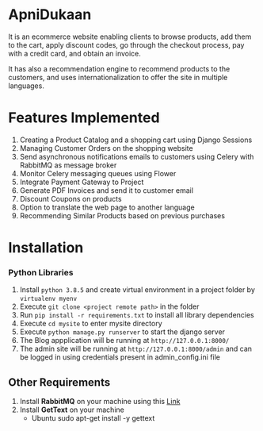 # ApniDukaan

It is an ecommerce website enabling clients to browse products, add them to the cart, apply discount codes, go through the checkout process, pay with a credit card, and obtain an invoice. 

It has also a recommendation engine to recommend products to the customers, and uses internationalization to offer the site in multiple languages.

# Features Implemented

1. Creating a Product Catalog and a shopping cart using Django Sessions    
2. Managing Customer Orders on the shopping website    
3. Send asynchronous notifications emails to customers using Celery with RabbitMQ as message broker  
4. Monitor Celery messaging queues using Flower  
5. Integrate Payment Gateway to Project  
6. Generate PDF Invoices and send it to customer email
7. Discount Coupons on products
8. Option to translate the web page to another language
9. Recommending Similar Products based on previous purchases


# Installation

### Python Libraries

1. Install `python 3.8.5` and create virtual environment in a project folder by `virtualenv myenv`  
2. Execute `git clone <project remote path>` in the folder    
3. Run `pip install -r requirements.txt` to install all library dependencies  
4. Execute `cd mysite` to enter mysite directory  
5. Execute `python manage.py runserver` to start the django server  
6. The Blog appplication will be running at `http://127.0.0.1:8000/`  
7. The admin site will be running at `http://127.0.0.1:8000/admin` and can be logged in using credentials present in admin_config.ini file


## Other Requirements 

1. Install **RabbitMQ** on your machine using this [Link](https://www.rabbitmq.com/download.html)
2. Install **GetText** on your  machine
    * Ubuntu
        sudo apt-get install -y gettext
